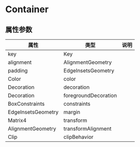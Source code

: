 # Container

## 属性参数

| 属性               | 类型                 | 说明 |
| ------------------ | -------------------- | ---- |
| key                | Key                  |      |
| alignment          | AlignmentGeometry    |      |
| padding            | EdgeInsetsGeometry   |      |
| Color              | color                |      |
| Decoration         | decoration           |      |
| Decoration         | foregroundDecoration |      |
| BoxConstraints     | constraints          |      |
| EdgeInsetsGeometry | margin               |      |
| Matrix4            | transform            |      |
| AlignmentGeometry  | transformAlignment   |      |
| Clip               | clipBehavior         |      |

